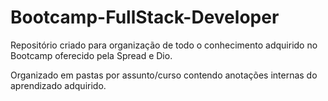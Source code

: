 # Bootcamp-FullStack-Developer

<p>Repositório criado para organização de todo o conhecimento adquirido no Bootcamp oferecido pela Spread e Dio.</p>
<p>Organizado em pastas por assunto/curso contendo anotações internas do aprendizado adquirido.</p>
